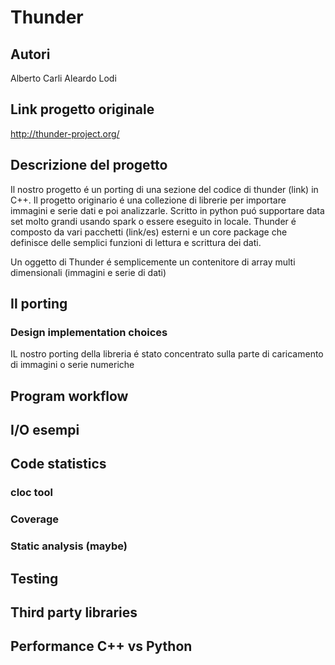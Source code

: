 # Thunder


## Autori

Alberto Carli
Aleardo Lodi

## Link progetto originale 

http://thunder-project.org/

## Descrizione del progetto
Il nostro progetto é un porting di una sezione del codice di thunder (link) in C++. Il progetto originario é una collezione di librerie per importare immagini e serie dati e poi analizzarle. Scritto in python puó supportare data set molto grandi usando spark o essere eseguito in locale.
Thunder é composto da vari pacchetti (link/es) esterni e un core package che definisce delle semplici funzioni di lettura e scrittura dei dati.

Un oggetto di Thunder é semplicemente un contenitore di array multi dimensionali
(immagini e serie di dati)

## Il porting
### Design implementation choices
IL nostro porting della libreria é stato concentrato sulla parte di caricamento di immagini o serie numeriche

## Program workflow

## I/O esempi

## Code statistics 
### __cloc tool__
### Coverage
### Static analysis (maybe)
###

## Testing

## Third party libraries

## Performance C++ vs Python